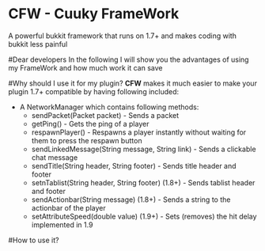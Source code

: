 # CFW - Cuuky FrameWork
A powerful bukkit framework that runs on 1.7+ and makes coding with bukkit less painful

#Dear developers
In the following I will show you the advantages of using my FrameWork and how much work it can save 

#Why should I use it for my plugin?
**CFW** makes it much easier to make your plugin 1.7+ compatible by having following included:

- A NetworkManager which contains following methods:
  - sendPacket(Packet packet) - Sends a packet
  - getPing() - Gets the ping of a player
  - respawnPlayer() - Respawns a player instantly without waiting for them to press the respawn button
  - sendLinkedMessage(String message, String link) - Sends a clickable chat message
  - sendTitle(String header, String footer) - Sends title header and footer
  - setnTablist(String header, String footer) (1.8+) - Sends tablist header and footer
  - sendActionbar(String message) (1.8+) - Sends a string to the actionbar of the player
  - setAttributeSpeed(double value) (1.9+) - Sets (removes) the hit delay implemented in 1.9

#How to use it?
